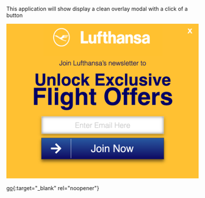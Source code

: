 This application will show display a clean overlay modal with a click of a button

![Alt text](overlay-modal.png?raw=true "pop-up-overlay-modal")

[go](https://codesandbox.io/s/q7706){:target="\_blank" rel="noopener"}
